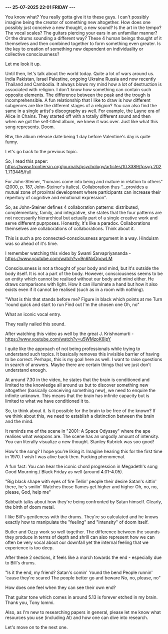 <b>--- 25-07-2025 22:01 FRIDAY ---</b>

You know what? You really gotta give it to these guys. I can't possibly imagine being the creator of something new altogether. How does one possibly just conceive a new thought, a new sound? Is the art in the tempo? The vocal scales? The guitars piercing your ears in an unfamiliar manner? Or the drums sounding a different way? These 4 human beings thought of it themselves and then combined together to form something even greater. Is the key to creation of something new dependent on individuality or collective consciousness?

Let me look it up.

Until then, let's talk about the world today. Quite a lot of wars around us. India Pakistan, Israel Palestine, ongoing Ukraine Russia and now recently Thailand and Cambodia. It always blows my mind how a lot of destruction is associated with religion. I don't know how something can contain such opposite elements. The difference between the peak and the trough is incomprehensible. A fun relationship that I like to draw is how different subgenres are like the different stages of a religion? You can also find the same in a single artist's discography as well. For example, the Layne era of Alice in Chains. They started off with a totally different sound and then when we got the self-titled album, we knew it was over. Just like what this song represents. Doom. 

Btw, the album release date being 1 day before Valentine's day is quite funny. 

Let's go back to the previous topic.

So, I read this paper: https://www.frontiersin.org/journals/psychology/articles/10.3389/fpsyg.2021.713445/full

For John-Steiner, “humans come into being and mature in relation to others” (2000, p. 187, John-Steiner's italics). Collaboration thus “…provides a mutual zone of proximal development where participants can increase their repertory of cognitive and emotional expression”.

So, as John-Steiner defines 4 collaboration patterns: distributed, complementary, family, and integrative, she states that the four patterns are not necessarily hierarchical but actually part of a single creative work and serve different puprposes. Honestly, it's like a paradox. Collaborations themselves are collaborations of collaborations. Think about it. 

This is such a pro connected-consciousness argument in a way. Hinduism was so ahead of it's time.

I remember watching this video by Swami Sarvapriyananda - https://www.youtube.com/watch?v=9n6NvDpcwLM

Consciousness is not a thought of your body and mind, but it's outside the body itself. It is not a part of the body. However, consciousness seems to be an entity which cannot be realised without our body and mind either. He draws comparisons with light. How it can illuminate a hand but how it also exists even if it cannot be realised (such as in a room with nothing).

"What is this that stands before me?
Figure in black which points at me
Turn 'round quick and start to run
Find out I'm the chosen one
Oh, no"

What an iconic vocal entry.

They really nailed this sound.

After watching this video as well by the great J. Krishnamurti - https://www.youtube.com/watch?v=u5WMzoK6IpY

I quite like the approach of not being professionals while trying to understand such topics. It basically removes this invisible barrier of having to be correct. Perhaps, this is my goal here as well. I want to raise questions in search of answers. Maybe there are certain things that we just don't understand enough.

At around 7.30 in the video, he states that the brain is conditioned and limited to the knowledge all around us but to discover something new altogether (basically conceiving something new), we need to enquire the infinite unknown. This means that the brain has infinite capacity but is limited to what we have conditioned it to.

So, to think about it. Is it possible for the brain to be free of the known? If we think about this, we need to establish a distinction between the brain and the mind.

It reminds me of the scene in "2001: A Space Odyssey" where the ape realises what weapons are. The scene has an ungodly amount of intensity. You can literally visualize a new thought. Stanley Kubrick was soo good!

How's the song? I hope you're liking it. Imagine hearing this for the first time in 1970. I wish I was alive back then. Fucking phenomenal.

A fun fact: You can hear the iconic chord progression in Megadeth's song Good Mourning / Black Friday as well (around 4.01-4.05).

"Big black shape with eyes of fire
Tellin' people their desire
Satan's sittin' there, he's smilin'
Watches those flames get higher and higher
Oh, no, no, please, God, help me"

Sabbath talks about how they're being confronted by Satan himself. Clearly, the birth of doom metal.

I like Bill's gentleness with the drums. They're so calculated and he knows exactly how to manipulate the "feeling" and "intensity" of doom itself.

Butler and Ozzy work so well together. The difference between the sounds they produce in terms of depth and shrill can also represent how we can often be very vocal about our downfall yet the internal feeling that we experience is too deep.

After these 2 sections, it feels like a march towards the end - especially due to Bill's drums.

"Is it the end, my friend?
Satan's comin' 'round the bend
People runnin' 'cause they're scared
The people better go and beware
No, no, please, no"

How does one feel when they can see their own end?

That guitar tone which comes in around 5.13 is forever etched in my brain. Thank you, Tony Iommi.

Also, as I'm new to researching papers in general, please let me know what resources you use (including AI) and how one can dive into research.

Let's move on to the next one.